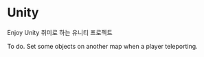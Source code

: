 # Unity

  Enjoy Unity
  취미로 하는 유니티 프로젝트

To do.
Set some objects on another map when a player teleporting.

